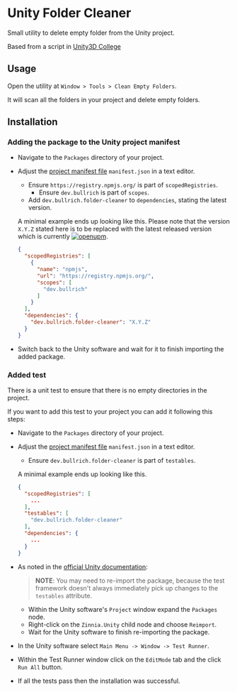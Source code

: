 # Unity Folder Cleaner

Small utility to delete empty folder from the Unity project.

Based from a script in [Unity3D College](https://unity3d.college/2017/06/28/removing-empty-unity-folders-meta-files/)

## Usage

Open the utility at `Window > Tools > Clean Empty Folders`.

It will scan all the folders in your project and delete empty folders.

## Installation

### Adding the package to the Unity project manifest

* Navigate to the `Packages` directory of your project.
* Adjust the [project manifest file][Project-Manifest] `manifest.json` in a text editor.
  * Ensure `https://registry.npmjs.org/` is part of `scopedRegistries`.
    * Ensure `dev.bullrich` is part of `scopes`.
  * Add `dev.bullrich.folder-cleaner` to `dependencies`, stating the latest version.

  A minimal example ends up looking like this. 
  Please note that the version `X.Y.Z` stated here is to be replaced with the latest released version which is currently 
  [![openupm](https://img.shields.io/npm/v/dev.bullrich.folder-cleaner?label=openupm&registry_uri=https://package.openupm.com)][OpenUPM].
  ```json
  {
    "scopedRegistries": [
      {
        "name": "npmjs",
        "url": "https://registry.npmjs.org/",
        "scopes": [
          "dev.bullrich"
        ]
      }
    ],
    "dependencies": {
      "dev.bullrich.folder-cleaner": "X.Y.Z"
    }
  }
  ```
* Switch back to the Unity software and wait for it to finish importing the added package.

### Added test

There is a unit test to ensure that there is no empty directories in the project.

If you want to add this test to your project you can add it following this steps:

* Navigate to the `Packages` directory of your project.
* Adjust the [project manifest file][Project-Manifest] `manifest.json` in a text editor.
  * Ensure `dev.bullrich.folder-cleaner` is part of `testables`.

  A minimal example ends up looking like this.
  ```json
  {
    "scopedRegistries": [
      ...
    ],
    "testables": [
      "dev.bullrich.folder-cleaner"
    ],
    "dependencies": {
      ...
    }
  }
  ```
* As noted in the [official Unity documentation][Enable-Tests]:
  > **NOTE**: You may need to re-import the package, because the test framework doesn't always immediately pick up changes to the `testables` attribute.
  * Within the Unity software's `Project` window expand the `Packages` node.
  * Right-click on the `Zinnia.Unity` child node and choose `Reimport`.
  * Wait for the Unity software to finish re-importing the package.
* In the Unity software select `Main Menu -> Window -> Test Runner`.
* Within the Test Runner window click on the `EditMode` tab and the click `Run All` button.
* If all the tests pass then the installation was successful.


[Project-Manifest]: https://docs.unity3d.com/Manual/upm-manifestPrj.html
[OpenUPM]: https://openupm.com/packages/dev.bullrich.folder-cleaner/
[Enable-Tests]: https://docs.unity3d.com/Manual/cus-tests.html